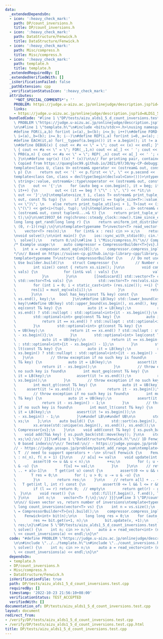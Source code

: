 ```yaml
---
data:
  _extendedDependsOn:
  - icon: ':heavy_check_mark:'
    path: DP/count_inversions.h
    title: DP/count_inversions.h
  - icon: ':heavy_check_mark:'
    path: DataStructure/Fenwick.h
    title: DataStructure/Fenwick.h
  - icon: ':heavy_check_mark:'
    path: Misc/compress.h
    title: Misc/compress.h
  - icon: ':heavy_check_mark:'
    path: template.h
    title: template.h
  _extendedRequiredBy: []
  _extendedVerifiedWith: []
  _isVerificationFailed: false
  _pathExtension: cpp
  _verificationStatusIcon: ':heavy_check_mark:'
  attributes:
    '*NOT_SPECIAL_COMMENTS*': ''
    PROBLEM: https://judge.u-aizu.ac.jp/onlinejudge/description.jsp?id=ALDS1_5_D
    links:
    - https://judge.u-aizu.ac.jp/onlinejudge/description.jsp?id=ALDS1_5_D
  bundledCode: "#line 1 \"DP/tests/aizu_alds1_5_d_count_inversions.test.cpp\"\n#define\
    \ PROBLEM \"https://judge.u-aizu.ac.jp/onlinejudge/description.jsp?id=ALDS1_5_D\"\
    \n\n#line 1 \"template.h\"\n#include <bits/stdc++.h>\nusing namespace std;\n\n\
    #define FOR(i,a,b) for(int i=(a),_b=(b); i<=_b; i++)\n#define FORD(i,a,b) for(int\
    \ i=(a),_b=(b); i>=_b; i--)\n#define REP(i,a) for(int i=0,_a=(a); i<_a; i++)\n\
    #define EACH(it,a) for(__typeof(a.begin()) it = a.begin(); it != a.end(); ++it)\n\
    \n#define DEBUG(x) { cout << #x << \" = \"; cout << (x) << endl; }\n#define PR(a,n)\
    \ { cout << #a << \" = \"; FOR(_,1,n) cout << a[_] << ' '; cout << endl; }\n#define\
    \ PR0(a,n) { cout << #a << \" = \"; REP(_,n) cout << a[_] << ' '; cout << endl;\
    \ }\n\n#define sqr(x) ((x) * (x))\n\n// For printing pair, container, etc.\n//\
    \ Copied from https://quangloc99.github.io/2021/07/30/my-CP-debugging-template.html\n\
    template<class U, class V> ostream& operator << (ostream& out, const pair<U, V>&\
    \ p) {\n    return out << '(' << p.first << \", \" << p.second << ')';\n}\n\n\
    template<class Con, class = decltype(begin(declval<Con>()))>\ntypename enable_if<!is_same<Con,\
    \ string>::value, ostream&>::type\noperator << (ostream& out, const Con& con)\
    \ {\n    out << '{';\n    for (auto beg = con.begin(), it = beg; it != con.end();\
    \ it++) {\n        out << (it == beg ? \"\" : \", \") << *it;\n    }\n    return\
    \ out << '}';\n}\ntemplate<size_t i, class T> ostream& print_tuple_utils(ostream&\
    \ out, const T& tup) {\n    if constexpr(i == tuple_size<T>::value) return out\
    \ << \")\"; \n    else return print_tuple_utils<i + 1, T>(out << (i ? \", \" :\
    \ \"(\") << get<i>(tup), tup); \n}\ntemplate<class ...U> ostream& operator <<\
    \ (ostream& out, const tuple<U...>& t) {\n    return print_tuple_utils<0, tuple<U...>>(out,\
    \ t);\n}\n\nmt19937_64 rng(chrono::steady_clock::now().time_since_epoch().count());\n\
    long long get_rand(long long r) {\n    return uniform_int_distribution<long long>\
    \ (0, r-1)(rng);\n}\n\ntemplate<typename T>\nvector<T> read_vector(int n) {\n\
    \    vector<T> res(n);\n    for (int& x : res) cin >> x;\n    return res;\n}\n\
    \nvoid solve();\n\nint main() {\n    ios::sync_with_stdio(0); cin.tie(0);\n  \
    \  solve();\n    return 0;\n}\n#line 1 \"Misc/compress.h\"\n// Compressor {{{\n\
    /* Example usage:\n    auto compressor = CompressorBuilder<T>{vs}.build();\n \
    \   int x = compessor.must_eq(vs[0]);\n    compressor.compress_inplace(vs);\n\
    */\n// Based on https://suisen-cp.github.io/cp-library-cpp/library/util/coordinate_compressor.hpp\n\
    template<typename T>\nstruct CompressorBuilder {\n    // Do not use directly.\
    \ Use builder.build()\n    struct Compressor {\n        // Number of unique keys\n\
    \        int size() const { return xs.size(); }\n\n        void compress_inplace(std::vector<T>&\
    \ vals) {\n            for (int& val : vals) {\n                val = must_eq(val);\n\
    \            }\n        }\n\n        [[nodiscard]] std::vector<T> compress(const\
    \ std::vector<T>& vals) {\n            std::vector<T> res(vals.size());\n    \
    \        for (int i = 0; i < static_cast<int> (res.size()); ++i) {\n         \
    \       res[i] = must_eq(vals[i]);\n            }\n            return res;\n \
    \       }\n\n        bool has_key(const T& key) const {\n            return std::binary_search(xs.begin(),\
    \ xs.end(), key);\n        }\n\n#define LB(key) std::lower_bound(xs.begin(), xs.end(),\
    \ key)\n#define UB(key) std::upper_bound(xs.begin(), xs.end(), key)\n        std::optional<int>\
    \ eq(const T& key) {\n            auto it = LB(key);\n            return it ==\
    \ xs.end() ? std::nullopt : std::optional<int>{it - xs.begin()};\n        }\n\
    \        std::optional<int> geq(const T& key) {\n            auto it = LB(key);\n\
    \            return it == xs.end() ? std::nullopt : std::optional<int>{it - xs.begin()};\n\
    \        }\n        std::optional<int> gt(const T& key) {\n            auto it\
    \ = UB(key);\n            return it == xs.end() ? std::nullopt : std::optional<int>{it\
    \ - xs.begin()};\n        }\n        std::optional<int> leq(const T& key) {\n\
    \            auto it = UB(key);\n            return it == xs.begin() ? std::nullopt\
    \ : std::optional<int>{it - xs.begin() - 1};\n        }\n        std::optional<int>\
    \ lt(const T& key) {\n            auto it = LB(key);\n            return it ==\
    \ xs.begin() ? std::nullopt : std::optional<int>{it - xs.begin() - 1};\n     \
    \   }\n\n        // throw exception if no such key is found\n        int must_eq(const\
    \ T& key) {\n            auto it = LB(key);\n            assert(it != xs.end());\n\
    \            return it - xs.begin();\n        }\n        // throw exception if\
    \ no such key is found\n        int must_geq(const T& key) {\n            auto\
    \ it = LB(key);\n            assert(it != xs.end());\n            return it -\
    \ xs.begin();\n        }\n        // throw exception if no such key is found\n\
    \        int must_gt(const T& key) {\n            auto it = UB(key);\n       \
    \     assert(it != xs.end());\n            return it - xs.begin();\n        }\n\
    \        // throw exception if no such key is found\n        int must_leq(const\
    \ T& key) {\n            auto it = UB(key);\n            asesrt(it != xs.begin());\n\
    \            return it - xs.begin() - 1;\n        }\n        // throw exception\
    \ if no such key is found\n        int must_lt(const T& key) {\n            auto\
    \ it = LB(key);\n            asesrt(it != xs.begin());\n            return it\
    \ - xs.begin() - 1;\n        }\n#undef LB\n#undef UB\n\n        std::vector<T>\
    \ xs;\n    };\n\n    auto build() {\n        std::sort(xs.begin(), xs.end());\n\
    \        xs.erase(std::unique(xs.begin(), xs.end()), xs.end());\n        return\
    \ Compressor{xs};\n    }\n\n    void add(const T& key) { xs.push_back(key); }\n\
    \    void add(T&& key) { xs.push_back(std::move(key)); }\n\n    std::vector<T>\
    \ xs;\n};\n// }}}\n#line 1 \"DataStructure/Fenwick.h\"\n// 1D Fenwick {{{\n//\
    \ 0 based index\n//\n// Tested:\n// - https://judge.yosupo.jp/problem/static_range_sum\n\
    // - https://judge.yosupo.jp/problem/point_add_range_sum\ntemplate<\n    typename\
    \ T  // need to support operators + -\n> struct Fenwick {\n    Fenwick(int _n)\
    \ : n(_n), f(_n + 1) {}\n\n    // a[u] += val\n    void update(int u, T val) {\n\
    \        assert(0 <= u && u < n);\n        ++u;\n        for (; u <= n; u += u\
    \ & -u) {\n            f[u] += val;\n        }\n    }\n\n    // return a[0] +\
    \ .. + a[u-1]\n    T get(int u) const {\n        assert(0 <= u && u <= n);\n \
    \       T res = 0;\n        for (; u > 0; u -= u & -u) {\n            res += f[u];\n\
    \        }\n        return res;\n    }\n\n    // return a[l] + .. + a[r-1]\n \
    \   T get(int l, int r) const {\n        assert(0 <= l && l <= r && r <= n);\n\
    \        if (l == r) return 0;  // empty\n        return get(r) - get(l);\n  \
    \  }\n\n    void reset() {\n        std::fill(f.begin(), f.end(), T(0));\n   \
    \ }\n\n    int n;\n    vector<T> f;\n};\n// }}}\n#line 3 \"DP/count_inversions.h\"\
    \n\n// Given vector vs, return number of inversions\ntemplate<typename T>\nlong\
    \ long count_inversions(vector<T> vs) {\n    int n = vs.size();\n    auto compressor\
    \ = CompressorBuilder<T>{vs}.build();\n    compressor.compress_inplace(vs);\n\
    \    Fenwick<int> bit(n);\n\n    long long res = 0;\n    for (auto v : vs) {\n\
    \        res += bit.get(v+1, n);\n        bit.update(v, +1);\n    }\n    return\
    \ res;\n}\n#line 5 \"DP/tests/aizu_alds1_5_d_count_inversions.test.cpp\"\n\nvoid\
    \ solve() {\n    int n; cin >> n;\n    auto a = read_vector<int> (n);\n\n    cout\
    \ << count_inversions(a) << endl;\n}\n"
  code: "#define PROBLEM \"https://judge.u-aizu.ac.jp/onlinejudge/description.jsp?id=ALDS1_5_D\"\
    \n\n#include \"../../template.h\"\n#include \"../count_inversions.h\"\n\nvoid\
    \ solve() {\n    int n; cin >> n;\n    auto a = read_vector<int> (n);\n\n    cout\
    \ << count_inversions(a) << endl;\n}\n"
  dependsOn:
  - template.h
  - DP/count_inversions.h
  - Misc/compress.h
  - DataStructure/Fenwick.h
  isVerificationFile: true
  path: DP/tests/aizu_alds1_5_d_count_inversions.test.cpp
  requiredBy: []
  timestamp: '2022-10-23 21:56:10+08:00'
  verificationStatus: TEST_ACCEPTED
  verifiedWith: []
documentation_of: DP/tests/aizu_alds1_5_d_count_inversions.test.cpp
layout: document
redirect_from:
- /verify/DP/tests/aizu_alds1_5_d_count_inversions.test.cpp
- /verify/DP/tests/aizu_alds1_5_d_count_inversions.test.cpp.html
title: DP/tests/aizu_alds1_5_d_count_inversions.test.cpp
---
```

